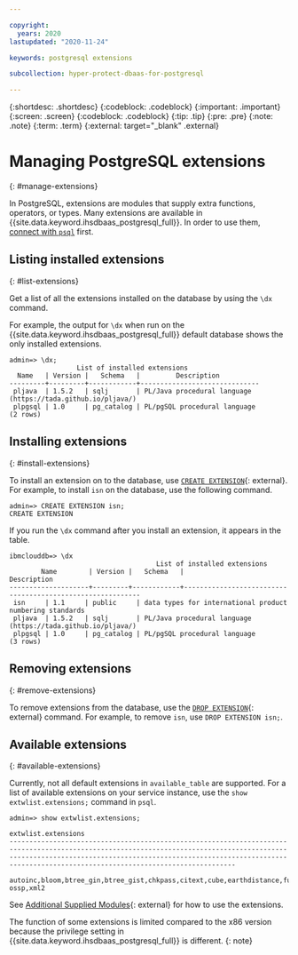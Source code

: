 ```yaml
---

copyright:
  years: 2020
lastupdated: "2020-11-24"

keywords: postgresql extensions

subcollection: hyper-protect-dbaas-for-postgresql

---
```


{:shortdesc: .shortdesc}
{:codeblock: .codeblock}
{:important: .important}
{:screen: .screen}
{:codeblock: .codeblock}
{:tip: .tip}
{:pre: .pre}
{:note: .note}
{:term: .term}
{:external: target="_blank" .external}

# Managing PostgreSQL extensions
{: #manage-extensions}

In PostgreSQL, extensions are modules that supply extra functions, operators, or types. Many extensions are available in {{site.data.keyword.ihsdbaas_postgresql_full}}. In order to use them, [connect with `psql`](/docs/hyper-protect-dbaas-for-postgresql?topic=hyper-protect-dbaas-for-postgresql-gettingstarted#accessing-database-introduction-connect-psqlshell) first.

## Listing installed extensions
{: #list-extensions}

Get a list of all the extensions installed on the database by using the `\dx` command.

For example, the output for `\dx` when run on the {{site.data.keyword.ihsdbaas_postgresql_full}} default database shows the only installed extensions.

```
admin=> \dx;
                 List of installed extensions
  Name   | Version |   Schema   |         Description
---------+---------+------------+------------------------------
 pljava  | 1.5.2   | sqlj       | PL/Java procedural language (https://tada.github.io/pljava/)
 plpgsql | 1.0     | pg_catalog | PL/pgSQL procedural language
(2 rows)
```

## Installing extensions
{: #install-extensions}

To install an extension on to the database, use [`CREATE EXTENSION`](https://www.postgresql.org/docs/10/sql-createextension.html){: external}. For example, to install `isn` on the database, use the following command.

```
admin=> CREATE EXTENSION isn;
CREATE EXTENSION
```

If you run the `\dx` command after you install an extension, it appears in the table.
```
ibmclouddb=> \dx
                                     List of installed extensions
        Name        | Version |   Schema   |                        Description
--------------------+---------+------------+-----------------------------------------------------------
 isn     | 1.1     | public     | data types for international product numbering standards
 pljava  | 1.5.2   | sqlj       | PL/Java procedural language (https://tada.github.io/pljava/)
 plpgsql | 1.0     | pg_catalog | PL/pgSQL procedural language
(3 rows)
```

## Removing extensions
{: #remove-extensions}

To remove extensions from the database, use the [`DROP EXTENSION`](https://www.postgresql.org/docs/10/sql-dropextension.html){: external} command. For example, to remove `isn`, use `DROP EXTENSION isn;`.

## Available extensions
{: #available-extensions}

Currently, not all default extensions in `available_table` are supported. For a list of available extensions on your service instance, use the `show extwlist.extensions;` command in `psql`.
```
admin=> show extwlist.extensions;
                                                                                                                            extwlist.extensions                                                                                                                            
---------------------------------------------------------------------------------------------------------------------------------------------------------------------------------------------------------------------------------------------------------------------------
 autoinc,bloom,btree_gin,btree_gist,chkpass,citext,cube,earthdistance,fuzzystrmatch,hstore,insert_username,intagg,intarray,isn,lo,ltree,moddatetime,pg_trgm,pgcrypto,pgrowlocks,refint,seg,sslinfo,tablefunc,tcn,timetravel,tsm_system_rows,tsm_system_time,uuid-ossp,xml2
 ```

See [Additional Supplied Modules](https://www.postgresql.org/docs/10/contrib.html){: external} for how to use the extensions.

The function of some extensions is limited compared to the x86 version because the privilege setting in {{site.data.keyword.ihsdbaas_postgresql_full}} is different.
{: note}
